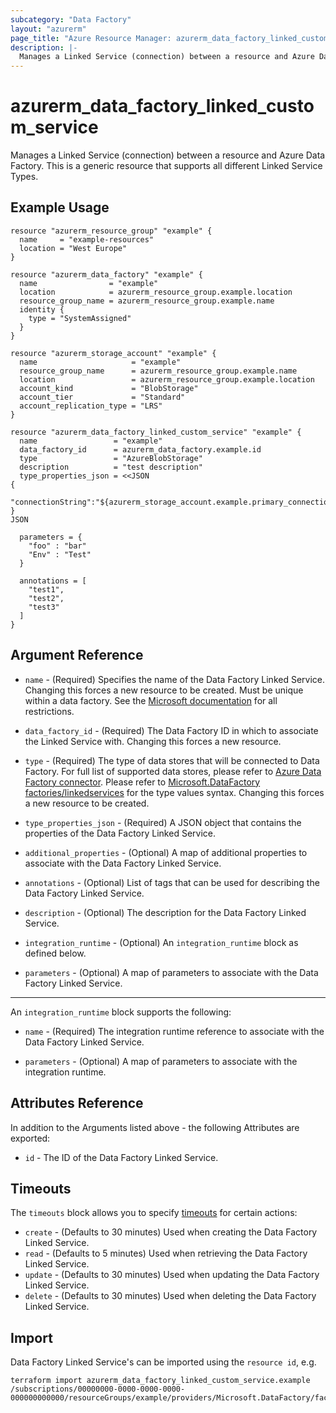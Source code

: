 ```yaml
---
subcategory: "Data Factory"
layout: "azurerm"
page_title: "Azure Resource Manager: azurerm_data_factory_linked_custom_service"
description: |-
  Manages a Linked Service (connection) between a resource and Azure Data Factory. This is a generic resource that supports all different Linked Service Types.
---
```


# azurerm_data_factory_linked_custom_service

Manages a Linked Service (connection) between a resource and Azure Data Factory. This is a generic resource that supports all different Linked Service Types.

## Example Usage

```hcl
resource "azurerm_resource_group" "example" {
  name     = "example-resources"
  location = "West Europe"
}

resource "azurerm_data_factory" "example" {
  name                = "example"
  location            = azurerm_resource_group.example.location
  resource_group_name = azurerm_resource_group.example.name
  identity {
    type = "SystemAssigned"
  }
}

resource "azurerm_storage_account" "example" {
  name                     = "example"
  resource_group_name      = azurerm_resource_group.example.name
  location                 = azurerm_resource_group.example.location
  account_kind             = "BlobStorage"
  account_tier             = "Standard"
  account_replication_type = "LRS"
}

resource "azurerm_data_factory_linked_custom_service" "example" {
  name                 = "example"
  data_factory_id      = azurerm_data_factory.example.id
  type                 = "AzureBlobStorage"
  description          = "test description"
  type_properties_json = <<JSON
{
  "connectionString":"${azurerm_storage_account.example.primary_connection_string}"
}
JSON

  parameters = {
    "foo" : "bar"
    "Env" : "Test"
  }

  annotations = [
    "test1",
    "test2",
    "test3"
  ]
}
```

## Argument Reference

* `name` - (Required) Specifies the name of the Data Factory Linked Service. Changing this forces a new resource to be created. Must be unique within a data factory. See the [Microsoft documentation](https://docs.microsoft.com/azure/data-factory/naming-rules) for all restrictions.

* `data_factory_id` - (Required) The Data Factory ID in which to associate the Linked Service with. Changing this forces a new resource.

* `type` - (Required) The type of data stores that will be connected to Data Factory. For full list of supported data stores, please refer to [Azure Data Factory connector](https://docs.microsoft.com/azure/data-factory/connector-overview). Please refer to [Microsoft.DataFactory factories/linkedservices](https://learn.microsoft.com/en-us/azure/templates/microsoft.datafactory/factories/linkedservices?pivots=deployment-language-terraform) for the type values syntax. Changing this forces a new resource to be created.

* `type_properties_json` - (Required) A JSON object that contains the properties of the Data Factory Linked Service.

* `additional_properties` - (Optional) A map of additional properties to associate with the Data Factory Linked Service.

* `annotations` - (Optional) List of tags that can be used for describing the Data Factory Linked Service.

* `description` - (Optional) The description for the Data Factory Linked Service.

* `integration_runtime` - (Optional) An `integration_runtime` block as defined below.

* `parameters` - (Optional) A map of parameters to associate with the Data Factory Linked Service.

---

An `integration_runtime` block supports the following:

* `name` - (Required) The integration runtime reference to associate with the Data Factory Linked Service.

* `parameters` - (Optional) A map of parameters to associate with the integration runtime.

## Attributes Reference

In addition to the Arguments listed above - the following Attributes are exported:

* `id` - The ID of the Data Factory Linked Service.

## Timeouts

The `timeouts` block allows you to specify [timeouts](https://developer.hashicorp.com/terraform/language/resources/configure#define-operation-timeouts) for certain actions:

* `create` - (Defaults to 30 minutes) Used when creating the Data Factory Linked Service.
* `read` - (Defaults to 5 minutes) Used when retrieving the Data Factory Linked Service.
* `update` - (Defaults to 30 minutes) Used when updating the Data Factory Linked Service.
* `delete` - (Defaults to 30 minutes) Used when deleting the Data Factory Linked Service.

## Import

Data Factory Linked Service's can be imported using the `resource id`, e.g.

```shell
terraform import azurerm_data_factory_linked_custom_service.example /subscriptions/00000000-0000-0000-0000-000000000000/resourceGroups/example/providers/Microsoft.DataFactory/factories/example/linkedservices/example
```
